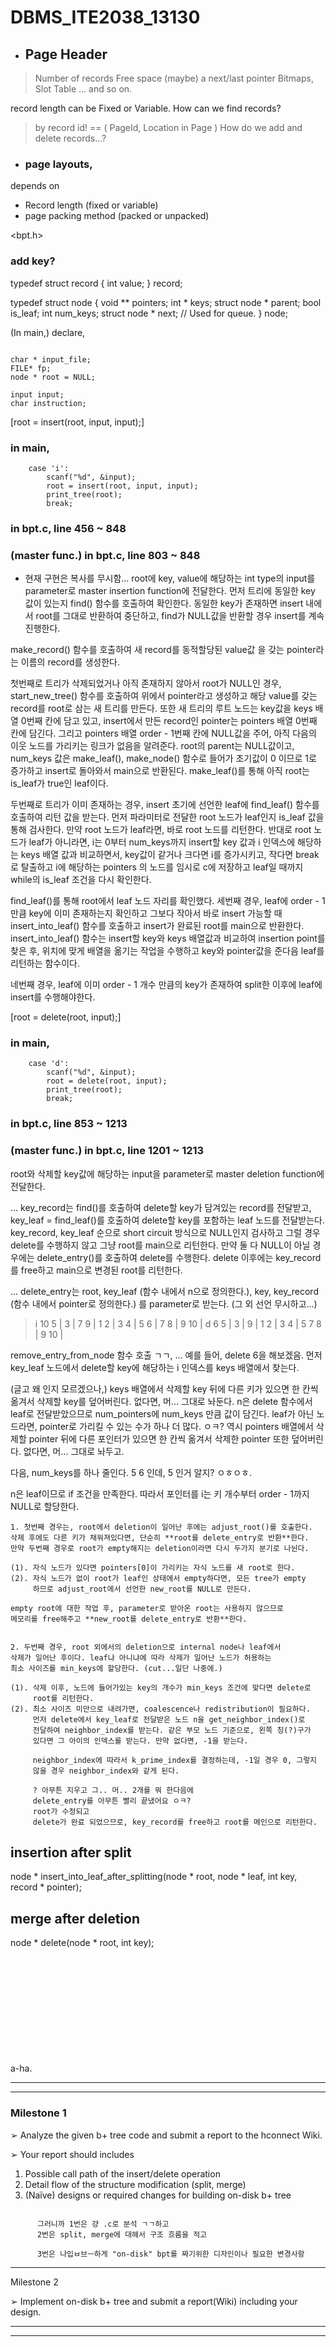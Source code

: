 # **DBMS_ITE2038_13130**

* ## Page Header
>  Number of records
>  Free space
>  (maybe) a next/last pointer
>  Bitmaps, Slot Table ... and so on.

record length can be Fixed or Variable.
How can we find records?
> by record id! == ( PageId, Location in Page )
How do we add and delete records...?

* ### page layouts,
depends on
- Record length (fixed or variable)
- page packing method (packed or unpacked)

<bpt.h>

### add key?
typedef struct record {
    int value;
} record;

typedef struct node {
    void ** pointers;
    int * keys;
    struct node * parent;
    bool is_leaf;
    int num_keys;
    struct node * next; // Used for queue.
} node;

(In main,)
declare, 

<pre><code>
char * input_file;
FILE* fp;
node * root = NULL;

input input;
char instruction;
</code></pre>



[root = insert(root, input, input);]        
### in main,
        case 'i':
            scanf("%d", &input);
            root = insert(root, input, input);
            print_tree(root);
            break;
### in bpt.c, line 456 ~ 848

### (master func.) in bpt.c, line 803 ~ 848


* 현재 구현은 복사를 무시함...
root에 key, value에 해당하는 int type의 input를 parameter로
master insertion function에 전달한다. 먼저 트리에 동일한 key
값이 있는지 find() 함수를 호출하여 확인한다. 동일한 key가
존재하면 insert 내에서 root를 그대로 반환하여 중단하고, find가
NULL값을 반환할 경우 insert를 계속 진행한다.

make_record() 함수를 호출하여 새 record를 동적할당된 value값
을 갖는 pointer라는 이름의 record를 생성한다.

첫번째로 트리가 삭제되었거나 아직 존재하지 않아서 root가 NULL인
경우, start_new_tree() 함수를 호출하여 위에서 pointer라고
생성하고 해당 value를 갖는 record를 root로 삼는 새 트리를 만든다.
또한 새 트리의 루트 노드는 key값을 keys 배열 0번째 칸에 담고 있고,
insert에서 만든 record인 pointer는 pointers 배열 0번째 칸에 담긴다.
그리고 pointers 배열 order - 1번째 칸에 NULL값을 주어, 아직 
다음의 이웃 노드를 가리키는 링크가 없음을 알려준다. root의
parent는 NULL값이고, num_keys 값은 make_leaf(), make_node() 함수로
들어가 초기값이 0 이므로 1로 증가하고 insert로 돌아와서 main으로 반환된다.
make_leaf()를 통해 아직 root는 is_leaf가 true인 leaf이다.

두번째로 트리가 이미 존재하는 경우, insert 초기에 선언한 leaf에
find_leaf() 함수를 호출하여 리턴 값을 받는다. 먼저 파라미터로
전달한 root 노드가 leaf인지 is_leaf 값을 통해 검사한다.
만약 root 노드가 leaf라면, 바로 root 노드를 리턴한다. 반대로
root 노드가 leaf가 아니라면, i는 0부터 num_keys까지 insert할 key
값과 i 인덱스에 해당하는 keys 배열 값과 비교하면서, key값이 같거나
크다면 i를 증가시키고, 작다면 break로 탈출하고 i에 해당하는 
pointers 의 노드를 임시로 c에 저장하고 leaf일 때까지 while의
is_leaf 조건을 다시 확인한다.

find_leaf()를 통해 root에서 leaf 노드 자리를 확인했다. 세번째 경우,
leaf에 order - 1 만큼 key에 이미 존재하는지 확인하고 그보다 작아서
바로 insert 가능할 때 insert_into_leaf() 함수를 호출하고 insert가
완료된 root를 main으로 반환한다. insert_into_leaf() 함수는 insert할
key와 keys 배열값과 비교하여 insertion point를 찾은 후, 위치에 맞게
배열을 옮기는 작업을 수행하고 key와 pointer값을 준다음 leaf를 리턴하는
함수이다.

네번째 경우, leaf에 이미 order - 1 개수 만큼의 key가 존재하여 split한 
이후에 leaf에 insert를 수행해야한다. 



[root = delete(root, input);]
### in main,
        case 'd':
            scanf("%d", &input);
            root = delete(root, input);
            print_tree(root);
            break;
### in bpt.c, line 853 ~ 1213

### (master func.) in bpt.c, line 1201 ~ 1213

root와 삭제할 key값에 해당하는 input을 parameter로 master deletion
function에 전달한다. 

... key_record는 find()를 호출하여 delete할 key가 담겨있는 record를
전달받고, key_leaf = find_leaf()를 호출하여 delete할 key를 포함하는
leaf 노드를 전달받는다. key_record, key_leaf 순으로 short circuit
방식으로 NULL인지 검사하고 그럴 경우 delete를 수행하지 않고 그냥 root를
main으로 리턴한다. 만약 둘 다 NULL이 아닐 경우에는 delete_entry()를
호출하여 delete를 수행한다. delete 이후에는 key_record를 free하고
main으로 변경된 root를 리턴한다.

... delete_entry는 root, key_leaf (함수 내에서 n으로 정의한다.), key, key_record (함수 내에서 pointer로 정의한다.) 를 parameter로 받는다.
(그 외 선언 무시하고...)


> i 10
5 |
3 | 7 9 |
1 2 | 3 4 | 5 6 | 7 8 | 9 10 |
> d 6
5 |
3 | 9 |
1 2 | 3 4 | 5 7 8 | 9 10 |


remove_entry_from_node 함수 호출 ㄱㄱ,
... 예를 들어, delete 6을 해보겠음. 먼저 key_leaf 노드에서 delete할 key에
해당하는 i 인덱스를 keys 배열에서 찾는다.

(글고 왜 인지 모르겠으나,) keys 배열에서 삭제할 key 뒤에 다른 키가 있으면
한 칸씩 옮겨서 삭제할 key를 덮어버린다. 없다면, 머... 그대로 놔둔다.
n은 delete 함수에서 leaf로 전달받았으므로 num_pointers에 num_keys 만큼
값이 담긴다. leaf가 아닌 노드라면, pointer로 가리킬 수 있는 수가 하나 더
많다. ㅇㅋ?
역시 pointers 배열에서 삭제할 pointer 뒤에 다른 포인터가 있으면 한 칸씩
옮겨서 삭제한 pointer 또한 덮어버린다. 없다면, 머... 그대로 놔두고.

다음, num_keys를 하나 줄인다. 5 6 인데, 5 인거 알지? ㅇㅎㅇㅎ.

n은 leaf이므로 if 조건을 만족한다. 따라서 포인터를 i는 키 개수부터 order - 1까지
NULL로 할당한다.


    1. 첫번째 경우는, root에서 deletion이 일어난 후에는 adjust_root()를 호출한다.
    삭제 후에도 다른 키가 채워져있다면, 단순히 **root를 delete_entry로 반환**한다.
    만약 두번째 경우로 root가 empty해지는 deletion이라면 다시 두가지 분기로 나뉜다.

    (1). 자식 노드가 있다면 pointers[0]이 가리키는 자식 노드를 새 root로 한다.
    (2). 자식 노드가 없이 root가 leaf인 상태에서 empty하다면, 모든 tree가 empty
         하므로 adjust_root에서 선언한 new_root를 NULL로 만든다.

    empty root에 대한 작업 후, parameter로 받아온 root는 사용하지 않으므로 
    메모리를 free해주고 **new_root를 delete_entry로 반환**한다.


    2. 두번째 경우, root 외에서의 deletion으로 internal node나 leaf에서
    삭제가 일어난 후이다. leaf냐 아니냐에 따라 삭제가 일어난 노드가 허용하는
    최소 사이즈를 min_keys에 할당한다. (cut...일단 나중에.)

    (1). 삭제 이후, 노드에 들어가있는 key의 개수가 min_keys 조건에 맞다면 delete로
         root를 리턴한다.
    (2). 최소 사이즈 미만으로 내려가면, coalescence나 redistribution이 필요하다.
         먼저 delete에서 key_leaf로 전달받은 노드 n을 get_neighbor_index()로
         전달하여 neighbor_index를 받는다. 같은 부모 노드 기준으로, 왼쪽 칭(?)구가 
         있다면 그 아이의 인덱스를 받는다. 만약 없다면, -1을 받는다.

         neighbor_index에 따라서 k_prime_index를 결정하는데, -1일 경우 0, 그렇지
         않을 경우 neighbor_index와 같게 된다.

         ? 아무튼 지우고 그.. 머.. 2개를 뭐 한다음에
         delete_entry를 아무튼 빨리 끝냈어요 ㅇㅋ?
         root가 수정되고
         delete가 완료 되었으므로, key_record를 free하고 root를 메인으로 리턴한다.




## **insertion after split**

node * insert_into_leaf_after_splitting(node * root, node * leaf, int key, record * pointer);



## **merge after deletion**

node * delete(node * root, int key);



\
\
\
\
\
\
\
\
\
\
a-ha.


---
* * *

### **Milestone 1**

➢ Analyze the given b+ tree code and submit a report to the hconnect Wiki.

➢ Your report should includes
1. Possible call path of the insert/delete operation
2. Detail flow of the structure modification (split, merge)
3. (Naïve) designs or required changes for building on-disk b+ tree



```
    
      그러니까 1번은 걍 .c로 분석 ㄱㄱ하고
      2번은 split, merge에 대헤서 구조 흐름을 적고

      3번은 나입ㅂ브ㅡ하게 "on-disk" bpt를 짜기위한 디자인이나 필요한 변경사항

```

* * *
Milestone 2

➢ Implement on-disk b+ tree and submit a report(Wiki) including your design.
* * *
---
